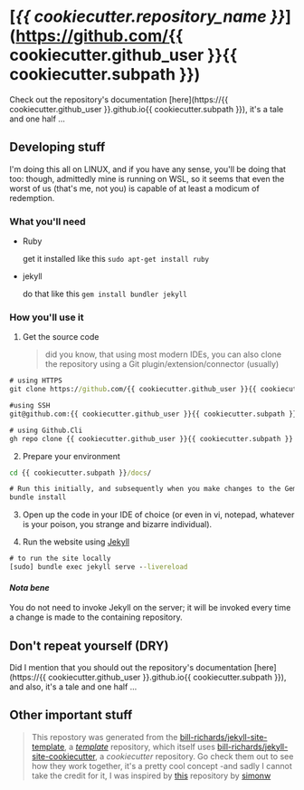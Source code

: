 # [_{{ cookiecutter.repository_name }}_](https://github.com/{{ cookiecutter.github_user }}{{ cookiecutter.subpath }})

Check out the repository's documentation [here](https://{{ cookiecutter.github_user }}.github.io{{ cookiecutter.subpath }}), it's a tale and one half ...

## Developing stuff

I'm doing this all on LINUX, and if you have any sense, you'll be doing that too: though, admittedly mine is running on WSL, so it seems that even the worst of us (that's me, not you) is capable of at least a modicum of redemption.

### What you'll need

- Ruby 

  get it installed like this `sudo apt-get install ruby`
- jekyll
  
  do that like this `gem install bundler jekyll`

### How you'll use it

1. Get the source code
   > did you know, that using most modern IDEs, you can also clone the repository using a Git plugin/extension/connector (usually)

```cmd
# using HTTPS
git clone https://github.com/{{ cookiecutter.github_user }}{{ cookiecutter.subpath }}
```

```cmd
#using SSH
git@github.com:{{ cookiecutter.github_user }}{{ cookiecutter.subpath }}.git
```

```cmd
# using Github.Cli
gh repo clone {{ cookiecutter.github_user }}{{ cookiecutter.subpath }}
```

2. Prepare your environment

```cmd
cd {{ cookiecutter.subpath }}/docs/

# Run this initially, and subsequently when you make changes to the Gemfile
bundle install
```
 3. Open up the code in your IDE of choice (or even in vi, notepad, whatever is your poison, you strange and bizarre individual).

 4. Run the website using [Jekyll](https://jekyllrb.com/)

```cmd
# to run the site locally
[sudo] bundle exec jekyll serve --livereload
```

#### _**Nota bene**_

You do not need to invoke Jekyll on the server; it will be invoked every time a change is made to the containing repository.

## Don't repeat yourself (DRY)

Did I mention that you should out the repository's documentation [here](https://{{ cookiecutter.github_user }}.github.io{{ cookiecutter.subpath }}), and also, it's a tale and one half ...

## Other important stuff

> This repostory was generated from the [bill-richards/jekyll-site-template](https://github.com/bill-richards/jekyll-site-template), a [_template_]((https://docs.github.com/en/github/creating-cloning-and-archiving-repositories/creating-a-repository-on-github/creating-a-repository-from-a-template)) repository, which itself uses [bill-richards/jekyll-site-cookiecutter](https://github.com/bill-richards/jekyll-site-cookiecutter), a _cookiecutter_ repository. Go check them out to see how they work together, it's a pretty cool concept -and sadly I cannot take the credit for it, I was inspired by [this](https://github.com/simonw/python-lib-template-repository) repository by [simonw](https://github.com/simonw)
